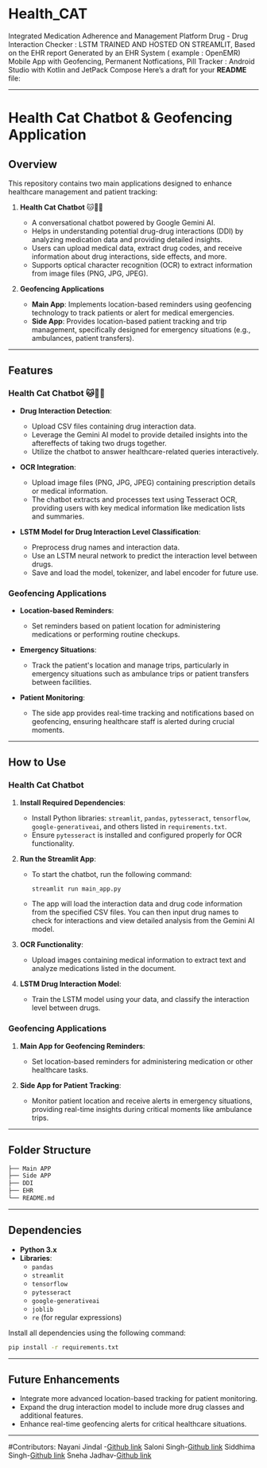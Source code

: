 # Health_CAT
Integrated Medication Adherence and Management Platform 
 Drug - Drug Interaction Checker : LSTM TRAINED AND HOSTED ON STREAMLIT, Based on the EHR report Generated by an EHR System ( example : OpenEMR) 
 Mobile App with Geofencing, Permanent Notfications, Pill Tracker : Android Studio with Kotlin and JetPack Compose
 Here’s a draft for your **README** file:

---

# Health Cat Chatbot & Geofencing Application

## Overview
This repository contains two main applications designed to enhance healthcare management and patient tracking:

1. **Health Cat Chatbot** 🐱🎀🎻
   - A conversational chatbot powered by Google Gemini AI.
   - Helps in understanding potential drug-drug interactions (DDI) by analyzing medication data and providing detailed insights.
   - Users can upload medical data, extract drug codes, and receive information about drug interactions, side effects, and more.
   - Supports optical character recognition (OCR) to extract information from image files (PNG, JPG, JPEG).

2. **Geofencing Applications**
   - **Main App**: Implements location-based reminders using geofencing technology to track patients or alert for medical emergencies.
   - **Side App**: Provides location-based patient tracking and trip management, specifically designed for emergency situations (e.g., ambulances, patient transfers).

---

## Features

### Health Cat Chatbot 🐱🎀🎻
- **Drug Interaction Detection**:
  - Upload CSV files containing drug interaction data.
  - Leverage the Gemini AI model to provide detailed insights into the aftereffects of taking two drugs together.
  - Utilize the chatbot to answer healthcare-related queries interactively.
  
- **OCR Integration**:
  - Upload image files (PNG, JPG, JPEG) containing prescription details or medical information.
  - The chatbot extracts and processes text using Tesseract OCR, providing users with key medical information like medication lists and summaries.
  
- **LSTM Model for Drug Interaction Level Classification**:
  - Preprocess drug names and interaction data.
  - Use an LSTM neural network to predict the interaction level between drugs.
  - Save and load the model, tokenizer, and label encoder for future use.

### Geofencing Applications
- **Location-based Reminders**:
  - Set reminders based on patient location for administering medications or performing routine checkups.
  
- **Emergency Situations**:
  - Track the patient's location and manage trips, particularly in emergency situations such as ambulance trips or patient transfers between facilities.
  
- **Patient Monitoring**:
  - The side app provides real-time tracking and notifications based on geofencing, ensuring healthcare staff is alerted during crucial moments.

---

## How to Use

### Health Cat Chatbot
1. **Install Required Dependencies**:
   - Install Python libraries: `streamlit`, `pandas`, `pytesseract`, `tensorflow`, `google-generativeai`, and others listed in `requirements.txt`.
   - Ensure `pytesseract` is installed and configured properly for OCR functionality.

2. **Run the Streamlit App**:
   - To start the chatbot, run the following command:
     ```bash
     streamlit run main_app.py
     ```
   - The app will load the interaction data and drug code information from the specified CSV files. You can then input drug names to check for interactions and view detailed analysis from the Gemini AI model.

3. **OCR Functionality**:
   - Upload images containing medical information to extract text and analyze medications listed in the document.

4. **LSTM Drug Interaction Model**:
   - Train the LSTM model using your data, and classify the interaction level between drugs.

### Geofencing Applications
1. **Main App for Geofencing Reminders**:
   - Set location-based reminders for administering medication or other healthcare tasks.

2. **Side App for Patient Tracking**:
   - Monitor patient location and receive alerts in emergency situations, providing real-time insights during critical moments like ambulance trips.

---

## Folder Structure

```bash
├── Main APP                
├── Side APP             
├── DDI                   
├── EHR                     
└── README.md                 
```

---

## Dependencies

- **Python 3.x**
- **Libraries**:
  - `pandas`
  - `streamlit`
  - `tensorflow`
  - `pytesseract`
  - `google-generativeai`
  - `joblib`
  - `re` (for regular expressions)
  
Install all dependencies using the following command:

```bash
pip install -r requirements.txt
```

---

## Future Enhancements
- Integrate more advanced location-based tracking for patient monitoring.
- Expand the drug interaction model to include more drug classes and additional features.
- Enhance real-time geofencing alerts for critical healthcare situations.

---
#Contributors:
Nayani Jindal -[Github link](https://github.com/Nayani-j)
Saloni Singh-[Github link](https://github.com/salonisingh54)
Siddhima Singh-[Github link](https://github.com/siddhima-singh)
Sneha Jadhav-[Github link](https://github.com/SnehaJ765)

 
